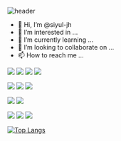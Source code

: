 ![header](https://capsule-render.vercel.app/api?type=transparent&fontColor=E4E2E2&height=300&section=header&text=Sample&fontSize=90&fontAlign=50&desc=sample%20render&descAlign=68&descAlignY=75&animation=fadeIn)

- 👋 Hi, I’m @siyul-jh
- 👀 I’m interested in ...
- 🌱 I’m currently learning ...
- 💞️ I’m looking to collaborate on ...
- 📫 How to reach me ...



<p>
  <img src="https://img.shields.io/badge/HTML-E34F26?style=for-the-badge&logo=HTML5&logoColor=white"/>
  <img src="https://img.shields.io/badge/CSS3-1572B6?style=for-the-badge&logo=CSS3&logoColor=white"/>
  <img src="https://img.shields.io/badge/JavaScript-F7DF1E?style=for-the-badge&logo=JavaScript&logoColor=white"/>
  <img src="https://img.shields.io/badge/TypeScript-3178C6?style=for-the-badge&logo=TypeScript&logoColor=white"/>
</p>
<p>
  <img src="https://img.shields.io/badge/React-61DAFB?style=for-the-badge&logo=React&logoColor=white"/>
  <img src="https://img.shields.io/badge/React Native-61DAFB?style=for-the-badge&logo=React&logoColor=white"/>
  <img src="https://img.shields.io/badge/Create React App-09D3AC?style=for-the-badge&logo=Create React App&logoColor=white"/>
</p>
<p>
  <img src="https://img.shields.io/badge/React Router-CA4245?style=for-the-badge&logo=React Router&logoColor=white"/>
  <img src="https://img.shields.io/badge/styled--components-DB7093?style=for-the-badge&logo=styled-components&logoColor=white"/>
</p>
<p>
  <img src="https://img.shields.io/badge/React Query-FF4154?style=for-the-badge&logo=React Query&logoColor=white"/>
  <img src="https://img.shields.io/badge/GraphQL-E10098?style=for-the-badge&logo=GraphQL&logoColor=white"/>
  <img src="https://img.shields.io/badge/Apollo GraphQL-311C87?style=for-the-badge&logo=Apollo GraphQL&logoColor=white"/>
</p>


[![Top Langs](https://github-readme-stats.vercel.app/api/top-langs/?username=siyul-jh&hide=java,python,shell&theme=dark&show_icons=true)](https://github.com/siyul-jh/github-readme-stats)

